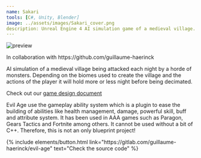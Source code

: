 ```yaml
---
name: Sakari
tools: [C#, Unity, Blender]
image: ../assets/images/Sakari_cover.png
description: Unreal Engine 4 AI simulation game of a medieval village.
---
```


![preview](https://www.sketchappsources.com/resources/source-image/we-were-soldiers-landing-page-dbruggisser.jpg)

<p>
In collaboration with https://github.com/guillaume-haerinck
</p>


<p>
AI simulation of a medieval village being attacked each night by a horde of monsters. 
Depending on the biomes used to create the village and the actions of the player it will hold more or less night before being decimated.
</p>
<p>Check out our <a href="https://docs.google.com/document/d/1moc4p_B_iT_EEBIlR9h2R_dH93v3kneCevpFhrRHHZ0/edit?usp=sharing
" target="_blank">game design document</a></p>
<p>Evil Age use the gameplay ability system which is a plugin to ease the building of abilities like health
management, damage, powerful skill, buff and attribute system. It has been used in AAA games such as
Paragon, Gears Tactics and Fortnite among others. It cannot be used without a bit of C++. Therefore, this is
not an only blueprint project!
</p>

<p class="text-center">
{% include elements/button.html link="https://gitlab.com/guillaume-haerinck/evil-age" text="Check the source code" %}
</p>
